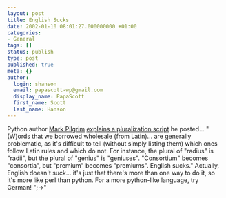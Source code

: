 ```yaml
---
layout: post
title: English Sucks
date: 2002-01-10 08:01:27.000000000 +01:00
categories:
- General
tags: []
status: publish
type: post
published: true
meta: {}
author:
  login: shanson
  email: papascott-wp@gmail.com
  display_name: PapaScott
  first_name: Scott
  last_name: Hanson
---
```

<p>Python author <a href="http://diveintomark.weblogger.com/">Mark Pilgrim</a> <a href="http://diveintomark.weblogger.com/2002/01/10">explains a pluralization script</a> he posted... "(W)ords that we borrowed wholesale (from Latin)... are generally problematic, as it's difficult to tell (without simply listing them) which ones follow Latin rules and which do not. For instance, the plural of "radius" is "radii", but the plural of "genius" is "geniuses". "Consortium" becomes "consortia", but "premium" becomes "premiums". English sucks." Actually, English doesn't suck... it's just that there's more than one way to do it, so it's more like perl than python. For a more python-like language, try German! ";->"</p>
